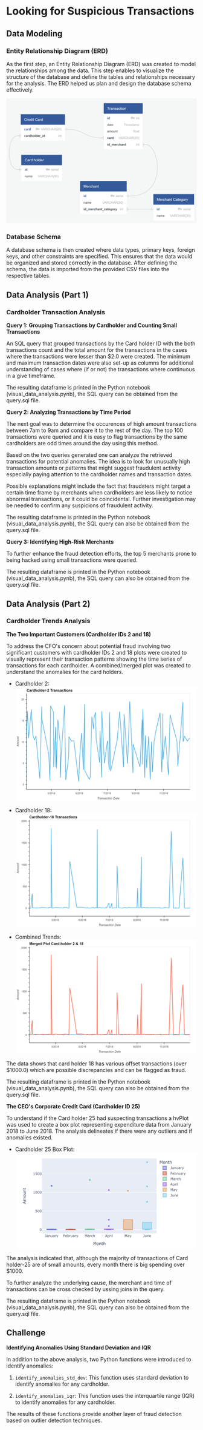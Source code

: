 # Looking for Suspicious Transactions

## Data Modeling

### Entity Relationship Diagram (ERD)

As the first step, an Entity Relationship Diagram (ERD) was created to model the relationships among the data. This step enables to visualize the structure of the database and define the tables and relationships necessary for the analysis. The ERD helped us plan and design the database schema effectively. 

![Alt text](ERD.png)

### Database Schema

A database schema is then created where data types, primary keys, foreign keys, and other constraints are specified. This ensures that the data would be organized and stored correctly in the database. After defining the schema, the data is imported from the provided CSV files into the respective tables. 

## Data Analysis (Part 1)

### Cardholder Transaction Analysis

**Query 1: Grouping Transactions by Cardholder and Counting Small Transactions**

An SQL query that grouped transactions by the Card holder ID with the both transactions count and the total amount for the transactions in the cases where the transactions were lesser than $2.0 were created. The minimum and maximum transaction dates were also set-up as columns for additional understanding of cases where (if or not) the transactions where continuous in a give timeframe.

The resulting dataframe is printed in the Python notebook (visual_data_analysis.pynb), the SQL query can be obtained from the query.sql file.

**Query 2: Analyzing Transactions by Time Period**

The next goal was to determine the occurences of high amount transactions between 7am to 9am and compare it to the rest of the day. The top 100 transactions were queried and it is easy to flag transactions by the same cardholders are odd times around the day using this method. 

Based on the two queries generated one can analyze the retrieved transactions for potential anomalies. The idea is to look for unusually high transaction amounts or patterns that might suggest fraudulent activity especially paying attention to the cardholder names and transaction dates.

Possible explanations might include the fact that fraudsters might target a certain time frame by merchants when cardholders are less likely to notice abnormal transactions, or it could be coincidental. Further investigation may be needed to confirm any suspicions of fraudulent activity.

The resulting dataframe is printed in the Python notebook (visual_data_analysis.pynb), the SQL query can also be obtained from the query.sql file.

**Query 3: Identifying High-Risk Merchants**

To further enhance the fraud detection efforts, the top 5 merchants prone to being hacked using small transactions were queried. 

The resulting dataframe is printed in the Python notebook (visual_data_analysis.pynb), the SQL query can also be obtained from the query.sql file.

## Data Analysis (Part 2)

### Cardholder Trends Analysis

**The Two Important Customers (Cardholder IDs 2 and 18)**

To address the CFO's concern about potential fraud involving two significant customers with cardholder IDs 2 and 18 plots were created to visually represent their transaction patterns showing the time series of transactions for each cardholder. A combined/merged plot was created to understand the anomalies for the card holders.

- Cardholder 2:
    ![Alt text](Card%20holder%202.png)

- Cardholder 18:
    ![Alt text](Card%20holder%2018.png)

- Combined Trends:
    ![Alt text](Combined%202%20%26%2018.png)


The data shows that card holder 18 has various offset transactions (over $1000.0) which are possible discrepancies and can be flagged as fraud.

The resulting dataframe is printed in the Python notebook (visual_data_analysis.pynb), the SQL query can also be obtained from the query.sql file.

**The CEO's Corporate Credit Card (Cardholder ID 25)**

To understand if the Card holder 25 had suspecting transactions a hvPlot was used to create a box plot representing expenditure data from January 2018 to June 2018. The analysis delineates if there were any outliers and if anomalies existed. 

- Cardholder 25 Box Plot:
    ![Alt text](Card%20holder%2025.png)

The analysis indicated that, although the majority of transactions of Card holder-25 are of small amounts, every month there is big spending over $1000.

To further analyze the underlying cause, the merchant and time of transactions can be cross checked by ussing joins in the query.

The resulting dataframe is printed in the Python notebook (visual_data_analysis.pynb), the SQL query can also be obtained from the query.sql file.

## Challenge

**Identifying Anomalies Using Standard Deviation and IQR**

In addition to the above analysis, two Python functions were introduced to identify anomalies:

1. `identify_anomalies_std_dev`: This function uses standard deviation to identify anomalies for any cardholder.

2. `identify_anomalies_iqr`: This function uses the interquartile range (IQR) to identify anomalies for any cardholder.

The results of these functions provide another layer of fraud detection based on outlier detection techniques.